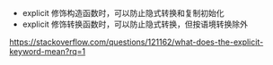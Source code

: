 - explicit 修饰构造函数时，可以防止隐式转换和复制初始化
- explicit 修饰转换函数时，可以防止隐式转换，但按语境转换除外

https://stackoverflow.com/questions/121162/what-does-the-explicit-keyword-mean?rq=1